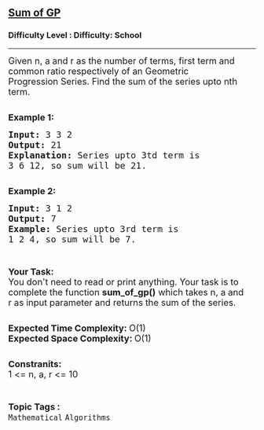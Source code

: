 <h2><a href="https://www.geeksforgeeks.org/problems/sum-of-gp2120/1?page=1&difficulty=School&status=unsolved&sortBy=submissions">Sum of GP</a></h2><h3>Difficulty Level : Difficulty: School</h3><hr><div class="problems_problem_content__Xm_eO"><p><span style="font-size:18px">Given n, a and r&nbsp;as the number of terms, first term and common ratio&nbsp;respectively of an Geometric Progression&nbsp;Series. Find the sum of the series upto nth term.</span><br>
&nbsp;</p>

<p><span style="font-size:18px"><strong>Example 1:</strong></span></p>

<pre><span style="font-size:18px"><strong>Input: </strong>3 3 2
<strong>Output: </strong>21
<strong>Explanation: </strong>Series upto 3td term is
3 6 12, so sum will be 21.
</span></pre>

<p><br>
<span style="font-size:18px"><strong>Example 2:</strong></span></p>

<pre><span style="font-size:18px"><strong>Input: </strong>3 1 2
<strong>Output: </strong>7
<strong>Example: </strong>Series upto 3rd term is 
1 2 4, so sum will be 7.
</span></pre>

<p>&nbsp;</p>

<p><span style="font-size:18px"><strong>Your Task:</strong><br>
You don't need to read or print anything. Your task is to complete the function&nbsp;<strong>sum_of_gp()</strong>&nbsp;which takes n, a and r&nbsp;as input parameter and returns the sum of the series.</span><br>
&nbsp;</p>

<p><span style="font-size:18px"><strong>Expected Time Complexity:&nbsp;</strong>O(1)<br>
<strong>Expected Space Complexity:&nbsp;</strong>O(1)</span><br>
&nbsp;</p>

<p><span style="font-size:18px"><strong>Constranits:</strong><br>
1 &lt;= n, a, r&nbsp;&lt;= 10</span></p>
</div><br><p><span style=font-size:18px><strong>Topic Tags : </strong><br><code>Mathematical</code>&nbsp;<code>Algorithms</code>&nbsp;